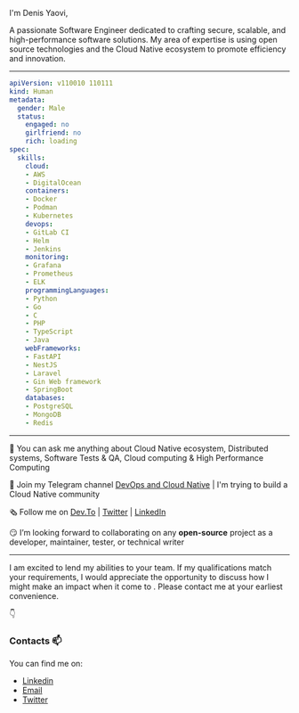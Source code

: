 I'm Denis Yaovi, 

A passionate Software Engineer dedicated to crafting secure, scalable, and high-performance software solutions. My area of expertise is using open source technologies and the Cloud Native ecosystem to promote efficiency and innovation.

---

```yaml
apiVersion: v110010 110111
kind: Human
metadata:
  gender: Male
  status:
    engaged: no
    girlfriend: no
    rich: loading
spec:
  skills:
    cloud:
    - AWS
    - DigitalOcean
    containers:
    - Docker
    - Podman
    - Kubernetes
    devops:
    - GitLab CI
    - Helm
    - Jenkins
    monitoring:
    - Grafana
    - Prometheus
    - ELK
    programmingLanguages:
    - Python
    - Go
    - C
    - PHP
    - TypeScript
    - Java
    webFrameworks:
    - FastAPI
    - NestJS
    - Laravel
    - Gin Web framework
    - SpringBoot
    databases:
    - PostgreSQL
    - MongoDB
    - Redis    
```
---

​🤗​ You can ask me anything about Cloud Native ecosystem, Distributed systems, Software Tests & QA, Cloud computing & High Performance Computing

📢​ Join my Telegram channel [DevOps and Cloud Native](https://t.me/devops_cloud_native) | I'm trying to build a Cloud Native community

🗞️​ Follow me on [Dev.To](https://dev.to/denisakp) | [Twitter](https://twitter.com/denis_Akp) | [LinkedIn](https://www.linkedin.com/in/denis-akpagnonite-49868b171)

😏​ I’m looking forward to collaborating on any **open-source** project as a developer, maintainer, tester, or technical writer

---

I am excited to lend my abilities to your team. If my qualifications match your requirements, I would appreciate the opportunity to discuss how I might make an impact when it come to . Please contact me at your earliest convenience.

:point_down:

### Contacts 📫
You can find me on:
* [Linkedin](https://www.linkedin.com/in/denis-akpagnonite-49868b171/)
* [Email](mailto:akpagnonited@gmail.com)
* [Twitter](https://twitter.com/denis_Akp)
